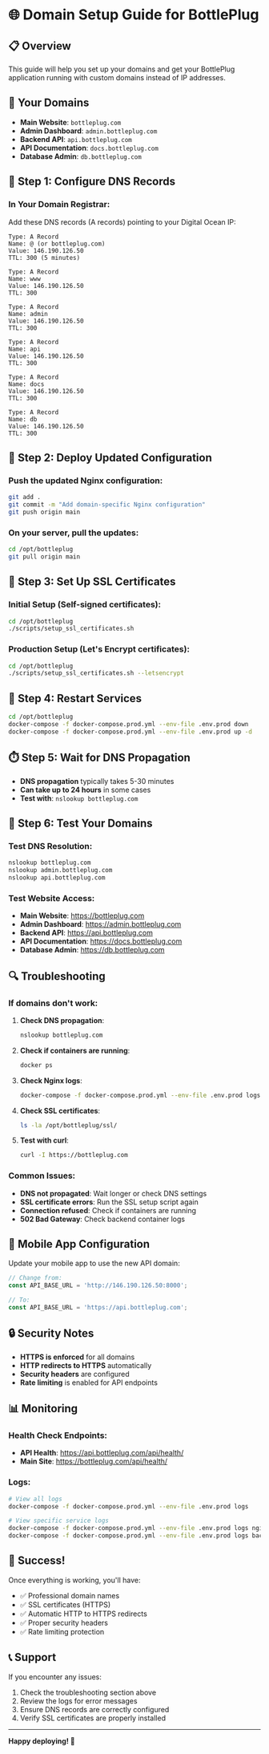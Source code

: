 # 🌐 Domain Setup Guide for BottlePlug

## 📋 Overview
This guide will help you set up your domains and get your BottlePlug application running with custom domains instead of IP addresses.

## 🎯 Your Domains
- **Main Website**: `bottleplug.com`
- **Admin Dashboard**: `admin.bottleplug.com`
- **Backend API**: `api.bottleplug.com`
- **API Documentation**: `docs.bottleplug.com`
- **Database Admin**: `db.bottleplug.com`

## 🔧 Step 1: Configure DNS Records

### In Your Domain Registrar:
Add these DNS records (A records) pointing to your Digital Ocean IP:

```
Type: A Record
Name: @ (or bottleplug.com)
Value: 146.190.126.50
TTL: 300 (5 minutes)

Type: A Record
Name: www
Value: 146.190.126.50
TTL: 300

Type: A Record
Name: admin
Value: 146.190.126.50
TTL: 300

Type: A Record
Name: api
Value: 146.190.126.50
TTL: 300

Type: A Record
Name: docs
Value: 146.190.126.50
TTL: 300

Type: A Record
Name: db
Value: 146.190.126.50
TTL: 300
```

## 🚀 Step 2: Deploy Updated Configuration

### Push the updated Nginx configuration:
```bash
git add .
git commit -m "Add domain-specific Nginx configuration"
git push origin main
```

### On your server, pull the updates:
```bash
cd /opt/bottleplug
git pull origin main
```

## 🔐 Step 3: Set Up SSL Certificates

### Initial Setup (Self-signed certificates):
```bash
cd /opt/bottleplug
./scripts/setup_ssl_certificates.sh
```

### Production Setup (Let's Encrypt certificates):
```bash
cd /opt/bottleplug
./scripts/setup_ssl_certificates.sh --letsencrypt
```

## 🔄 Step 4: Restart Services

```bash
cd /opt/bottleplug
docker-compose -f docker-compose.prod.yml --env-file .env.prod down
docker-compose -f docker-compose.prod.yml --env-file .env.prod up -d
```

## ⏱️ Step 5: Wait for DNS Propagation

- **DNS propagation** typically takes 5-30 minutes
- **Can take up to 24 hours** in some cases
- **Test with**: `nslookup bottleplug.com`

## 🧪 Step 6: Test Your Domains

### Test DNS Resolution:
```bash
nslookup bottleplug.com
nslookup admin.bottleplug.com
nslookup api.bottleplug.com
```

### Test Website Access:
- **Main Website**: https://bottleplug.com
- **Admin Dashboard**: https://admin.bottleplug.com
- **Backend API**: https://api.bottleplug.com
- **API Documentation**: https://docs.bottleplug.com
- **Database Admin**: https://db.bottleplug.com

## 🔍 Troubleshooting

### If domains don't work:

1. **Check DNS propagation**:
   ```bash
   nslookup bottleplug.com
   ```

2. **Check if containers are running**:
   ```bash
   docker ps
   ```

3. **Check Nginx logs**:
   ```bash
   docker-compose -f docker-compose.prod.yml --env-file .env.prod logs nginx
   ```

4. **Check SSL certificates**:
   ```bash
   ls -la /opt/bottleplug/ssl/
   ```

5. **Test with curl**:
   ```bash
   curl -I https://bottleplug.com
   ```

### Common Issues:

- **DNS not propagated**: Wait longer or check DNS settings
- **SSL certificate errors**: Run the SSL setup script again
- **Connection refused**: Check if containers are running
- **502 Bad Gateway**: Check backend container logs

## 📱 Mobile App Configuration

Update your mobile app to use the new API domain:
```javascript
// Change from:
const API_BASE_URL = 'http://146.190.126.50:8000';

// To:
const API_BASE_URL = 'https://api.bottleplug.com';
```

## 🔒 Security Notes

- **HTTPS is enforced** for all domains
- **HTTP redirects to HTTPS** automatically
- **Security headers** are configured
- **Rate limiting** is enabled for API endpoints

## 📊 Monitoring

### Health Check Endpoints:
- **API Health**: https://api.bottleplug.com/api/health/
- **Main Site**: https://bottleplug.com/api/health/

### Logs:
```bash
# View all logs
docker-compose -f docker-compose.prod.yml --env-file .env.prod logs

# View specific service logs
docker-compose -f docker-compose.prod.yml --env-file .env.prod logs nginx
docker-compose -f docker-compose.prod.yml --env-file .env.prod logs backend
```

## 🎉 Success!

Once everything is working, you'll have:
- ✅ Professional domain names
- ✅ SSL certificates (HTTPS)
- ✅ Automatic HTTP to HTTPS redirects
- ✅ Proper security headers
- ✅ Rate limiting protection

## 📞 Support

If you encounter any issues:
1. Check the troubleshooting section above
2. Review the logs for error messages
3. Ensure DNS records are correctly configured
4. Verify SSL certificates are properly installed

---

**Happy deploying! 🚀**
